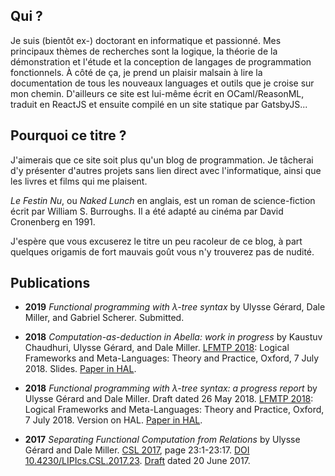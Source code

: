 <section>

## Qui ?
Je suis (bientôt ex-) doctorant en informatique et passionné. Mes principaux thèmes de
recherches sont la logique, la théorie de la démonstration et l'étude et la conception
de langages de programmation fonctionnels. À côté de ça, je prend un plaisir malsain
à lire la documentation de tous les nouveaux languages et outils que je croise
sur mon chemin. D'ailleurs ce site est lui-même écrit en OCaml/ReasonML, traduit
en ReactJS et ensuite compilé en un site statique par GatsbyJS...
</section>
<section>

## Pourquoi ce titre ?
J'aimerais que ce site soit plus qu'un blog de programmation. Je tâcherai d'y
présenter d'autres projets sans lien direct avec l'informatique, ainsi
que les livres et films qui me plaisent.

*Le Festin Nu*, ou *Naked Lunch* en anglais, est un roman de science-fiction
écrit par William S. Burroughs. Il a été adapté au cinéma par David Cronenberg
en 1991.

J'espère que vous excuserez le titre un peu racoleur de ce blog, à part
quelques origamis de fort mauvais goût vous n'y trouverez pas de nudité.
</section>
<section>

## Publications
- **2019** *Functional programming with λ-tree syntax* by Ulysse Gérard, Dale
  Miller, and Gabriel Scherer. Submitted.

- **2018** *Computation-as-deduction in Abella: work in progress* by Kaustuv
  Chaudhuri, Ulysse Gérard, and Dale Miller. <a
  href='https://lfmtp.org/workshops/2018/' target='_blank' rel='noopener'>LFMTP
  2018</a>: Logical Frameworks and Meta-Languages: Theory and Practice, Oxford,
  7 July 2018. Slides. <a href='https://hal.inria.fr/hal-01806154'
  target='_blank' rel='noopener'>Paper in HAL</a>.

- **2018** *Functional programming with λ-tree syntax: a progress report* by
  Ulysse Gérard and Dale Miller. Draft dated 26 May 2018. <a
  href='https://lfmtp.org/workshops/2018/' target='_blank' rel='noopener'>LFMTP
  2018</a>: Logical Frameworks and Meta-Languages: Theory and Practice, Oxford,
  7 July 2018. Version on HAL. <a href='https://hal.inria.fr/hal-01806154'
  target='_blank' rel='noopener'>Paper in HAL</a>.

- **2017** *Separating Functional Computation from Relations* by Ulysse Gérard
  and Dale Miller. <a
  href='https://www.math-stockholm.se/en/konferenser-och-akti/logic-in-stockholm-2/26th-eacsl-annual-co'
  target='_blank' rel='noopener'>CSL 2017</a>, page 23:1-23:17. <a
  href='https://doi.org/10.4230/LIPIcs.CSL.2017.23' target='_blank'
  rel='noopener'>DOI 10.4230/LIPIcs.CSL.2017.23</a>. <a
  href='papers/csl2017.pdf' target='_blank' rel='noopener'>Draft</a> dated 20 June 2017.
</section>